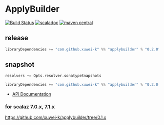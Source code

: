 # ApplyBuilder

[![Build Status](https://secure.travis-ci.org/xuwei-k/applybuilder.png?branch=master)](http://travis-ci.org/xuwei-k/applybuilder)
[![scaladoc](http://javadoc-badge.appspot.com/com.github.xuwei-k/applybuilder_2.11.svg?label=scaladoc)](http://javadoc-badge.appspot.com/com.github.xuwei-k/applybuilder_2.11)
[![maven central](https://maven-badges.herokuapp.com/maven-central/com.github.xuwei-k/applybuilder_2.11/badge.svg)](https://maven-badges.herokuapp.com/maven-central/com.github.xuwei-k/applybuilder_2.11)

## release

```scala
libraryDependencies += "com.github.xuwei-k" %% "applybuilder" % "0.2.0"
```

## snapshot

```scala
resolvers += Opts.resolver.sonatypeSnapshots

libraryDependencies += "com.github.xuwei-k" %% "applybuilder" % "0.2.0-SNAPSHOT"
```

- [API Documentation](https://oss.sonatype.org/service/local/repositories/snapshots/archive/com/github/xuwei-k/applybuilder_2.11/0.2.0-SNAPSHOT/applybuilder_2.11-0.2.0-SNAPSHOT-javadoc.jar/!/index.html)

### for scalaz 7.0.x, 7.1.x

<https://github.com/xuwei-k/applybuilder/tree/0.1.x>
